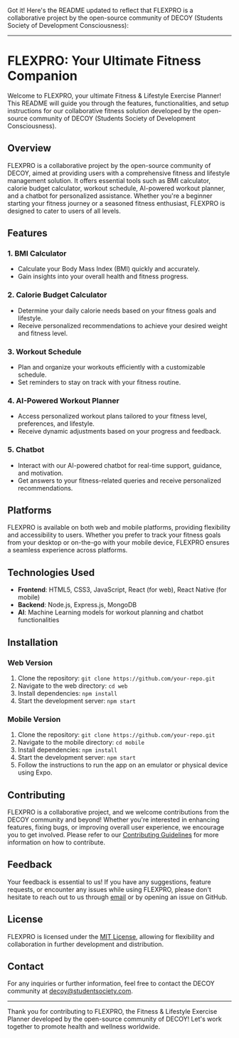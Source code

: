Got it! Here's the README updated to reflect that FLEXPRO is a collaborative project by the open-source community of DECOY (Students Society of Development Consciousness):

---

# FLEXPRO: Your Ultimate Fitness Companion

Welcome to FLEXPRO, your ultimate Fitness & Lifestyle Exercise Planner! This README will guide you through the features, functionalities, and setup instructions for our collaborative fitness solution developed by the open-source community of DECOY (Students Society of Development Consciousness).

## Overview

FLEXPRO is a collaborative project by the open-source community of DECOY, aimed at providing users with a comprehensive fitness and lifestyle management solution. It offers essential tools such as BMI calculator, calorie budget calculator, workout schedule, AI-powered workout planner, and a chatbot for personalized assistance. Whether you're a beginner starting your fitness journey or a seasoned fitness enthusiast, FLEXPRO is designed to cater to users of all levels.

## Features

### 1. BMI Calculator
- Calculate your Body Mass Index (BMI) quickly and accurately.
- Gain insights into your overall health and fitness progress.

### 2. Calorie Budget Calculator
- Determine your daily calorie needs based on your fitness goals and lifestyle.
- Receive personalized recommendations to achieve your desired weight and fitness level.

### 3. Workout Schedule
- Plan and organize your workouts efficiently with a customizable schedule.
- Set reminders to stay on track with your fitness routine.

### 4. AI-Powered Workout Planner
- Access personalized workout plans tailored to your fitness level, preferences, and lifestyle.
- Receive dynamic adjustments based on your progress and feedback.

### 5. Chatbot
- Interact with our AI-powered chatbot for real-time support, guidance, and motivation.
- Get answers to your fitness-related queries and receive personalized recommendations.

## Platforms

FLEXPRO is available on both web and mobile platforms, providing flexibility and accessibility to users. Whether you prefer to track your fitness goals from your desktop or on-the-go with your mobile device, FLEXPRO ensures a seamless experience across platforms.

## Technologies Used

- **Frontend**: HTML5, CSS3, JavaScript, React (for web), React Native (for mobile)
- **Backend**: Node.js, Express.js, MongoDB
- **AI**: Machine Learning models for workout planning and chatbot functionalities

## Installation

### Web Version
1. Clone the repository: `git clone https://github.com/your-repo.git`
2. Navigate to the web directory: `cd web`
3. Install dependencies: `npm install`
4. Start the development server: `npm start`

### Mobile Version
1. Clone the repository: `git clone https://github.com/your-repo.git`
2. Navigate to the mobile directory: `cd mobile`
3. Install dependencies: `npm install`
4. Start the development server: `npm start`
5. Follow the instructions to run the app on an emulator or physical device using Expo.

## Contributing

FLEXPRO is a collaborative project, and we welcome contributions from the DECOY community and beyond! Whether you're interested in enhancing features, fixing bugs, or improving overall user experience, we encourage you to get involved. Please refer to our [Contributing Guidelines](CONTRIBUTING.md) for more information on how to contribute.

## Feedback

Your feedback is essential to us! If you have any suggestions, feature requests, or encounter any issues while using FLEXPRO, please don't hesitate to reach out to us through [email](mailto:feedback@flexpro.com) or by opening an issue on GitHub.

## License

FLEXPRO is licensed under the [MIT License](LICENSE), allowing for flexibility and collaboration in further development and distribution.

## Contact

For any inquiries or further information, feel free to contact the DECOY community at [decoy@studentsociety.com](mailto:decoy@studentsociety.com).

---

Thank you for contributing to FLEXPRO, the Fitness & Lifestyle Exercise Planner developed by the open-source community of DECOY! Let's work together to promote health and wellness worldwide.
